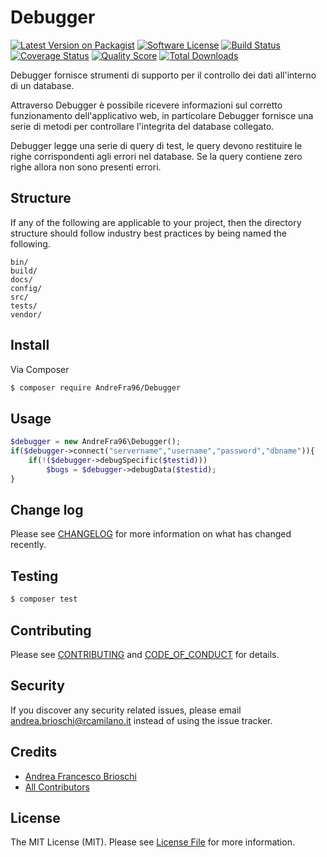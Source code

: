 # Debugger

[![Latest Version on Packagist][ico-version]][link-packagist]
[![Software License][ico-license]](LICENSE.md)
[![Build Status][ico-travis]][link-travis]
[![Coverage Status][ico-scrutinizer]][link-scrutinizer]
[![Quality Score][ico-code-quality]][link-code-quality]
[![Total Downloads][ico-downloads]][link-downloads]

Debugger fornisce strumenti di supporto per il controllo dei dati all'interno di un database.

Attraverso Debugger è possibile ricevere informazioni sul corretto funzionamento dell'applicativo web, in particolare Debugger fornisce una serie di metodi per controllare l'integrita del database collegato.

Debugger legge una serie di query di test, le query devono restituire le righe corrispondenti agli errori nel database. 
Se la query contiene zero righe allora non sono presenti errori.

## Structure

If any of the following are applicable to your project, then the directory structure should follow industry best practices by being named the following.

```
bin/        
build/
docs/
config/
src/
tests/
vendor/
```


## Install

Via Composer

``` bash
$ composer require AndreFra96/Debugger
```

## Usage

``` php
$debugger = new AndreFra96\Debugger();
if($debugger->connect("servername","username","password","dbname")){
    if(!($debugger->debugSpecific($testid)))
        $bugs = $debugger->debugData($testid);
}

```

## Change log

Please see [CHANGELOG](CHANGELOG.md) for more information on what has changed recently.

## Testing

``` bash
$ composer test
```

## Contributing

Please see [CONTRIBUTING](CONTRIBUTING.md) and [CODE_OF_CONDUCT](CODE_OF_CONDUCT.md) for details.

## Security

If you discover any security related issues, please email andrea.brioschi@rcamilano.it instead of using the issue tracker.

## Credits

- [Andrea Francesco Brioschi][link-author]
- [All Contributors][link-contributors]

## License

The MIT License (MIT). Please see [License File](LICENSE.md) for more information.

[ico-version]: https://img.shields.io/packagist/v/AndreFra96/Debugger.svg?style=flat-square
[ico-license]: https://img.shields.io/badge/license-MIT-brightgreen.svg?style=flat-square
[ico-travis]: https://img.shields.io/travis/AndreFra96/Debugger/master.svg?style=flat-square
[ico-scrutinizer]: https://img.shields.io/scrutinizer/coverage/g/AndreFra96/Debugger.svg?style=flat-square
[ico-code-quality]: https://img.shields.io/scrutinizer/g/AndreFra96/Debugger.svg?style=flat-square
[ico-downloads]: https://img.shields.io/packagist/dt/AndreFra96/Debugger.svg?style=flat-square

[link-packagist]: https://packagist.org/packages/AndreFra96/Debugger
[link-travis]: https://travis-ci.org/AndreFra96/Debugger
[link-scrutinizer]: https://scrutinizer-ci.com/g/AndreFra96/Debugger/code-structure
[link-code-quality]: https://scrutinizer-ci.com/g/AndreFra96/Debugger
[link-downloads]: https://packagist.org/packages/AndreFra96/Debugger
[link-author]: https://github.com/AndreFra96
[link-contributors]: ../../contributors
